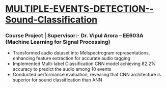 # [MULTIPLE-EVENTS-DETECTION--Sound-Classification](https://github.com/Sanskarsghyar/MULTIPLE-AUDIO-EVENTS-DETECTION--Sound-Classification)

### Course Project | Supervisor:- Dr. Vipul Arora – EE603A (Machine Learning for Signal Processing)

- Transformed audio dataset into Melspectrogram representations, enhancing feature extraction for accurate audio tagging
- Implemented Multi-label Classification CNN model achieving 82.2% accuracy to predict the audio among 10 events
- Conducted performance evaluation, revealing that CNN architecture is superior for sound classification than ANN

